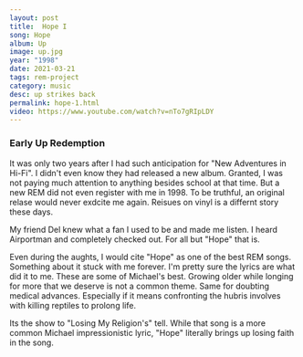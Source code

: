 ```yaml
---
layout: post
title:  Hope I
song: Hope
album: Up
image: up.jpg
year: "1998"
date: 2021-03-21
tags: rem-project
category: music
desc: up strikes back
permalink: hope-1.html
video: https://www.youtube.com/watch?v=nTo7gRIpLDY
---
```


### Early Up Redemption
It was only two years after I had such anticipation for "New Adventures in Hi-Fi". I didn't even know they had released a new album. Granted, I was not paying much attention to anything besides school at that time. But a new REM did not even register with me in 1998. To be truthful, an original relase would never exdcite me again. Reisues on vinyl is a differnt story these days.

My friend Del knew what a fan I used to be and made me listen. I heard Airportman and completely checked out. For all but "Hope" that is.

Even during the aughts, I would cite "Hope" as one of the best REM songs. Something about it stuck with me forever. I'm pretty sure the lyrics are what did it to me. These are some of Michael's best. Growing older while longing for more that we deserve is not a common theme. Same for doubting medical advances. Especially if it means confronting the hubris involves with killing reptiles to prolong life.

Its the show to "Losing My Religion's" tell. While that song is a more common Michael impressionistic lyric, "Hope" literally brings up losing faith in the song.